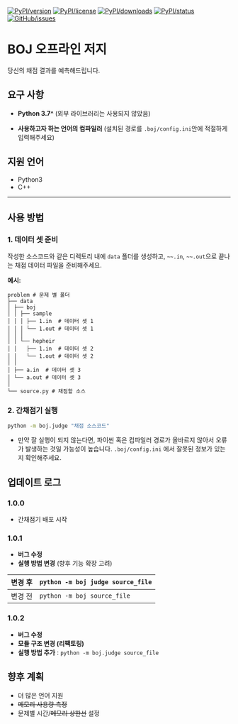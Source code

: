<!-- Badges -->

[![PyPI/version]][pypi/package]
[![PyPI/license]][pypi/package]
[![PyPI/downloads]][pypi/package]
[![PyPI/status]][pypi/package]
[![GitHub/issues]][github/repo]

[pypi/package]: https://pypi.org/project/boj/
[pypi/python]: https://img.shields.io/pypi/pyversions/boj
[pypi/version]: https://img.shields.io/pypi/v/boj
[pypi/downloads]: https://img.shields.io/pypi/dm/boj
[pypi/license]: https://img.shields.io/pypi/l/boj
[pypi/status]: https://img.shields.io/pypi/status/boj
[github/repo]: https://github.com/Hepheir/BOJ-Offline-Judge
[github/stars]: https://img.shields.io/github/stars/Hepheir/BOJ-Offline-Judge.svg
[github/issues]: https://img.shields.io/github/issues/Hepheir/BOJ-Offline-Judge.svg

# BOJ 오프라인 저지

당신의 채점 결과를 예측해드립니다.

## 요구 사항

- **Python 3.7^** (외부 라이브러리는 사용되지 않았음)

- **사용하고자 하는 언어의 컴파일러** (설치된 경로를 `.boj/config.ini`안에 적절하게 입력해주세요)

## 지원 언어

- Python3
- C++

---

## 사용 방법

### 1. 데이터 셋 준비

작성한 소스코드와 같은 디렉토리 내에 `data` 폴더를 생성하고, `~~.in`, `~~.out`으로 끝나는 채점 데이터 파일을 준비해주세요.

**예시:**

```
problem # 문제 별 폴더
├── data
│ ├── boj
│ │ ├── sample
│ │ │ ├── 1.in  # 데이터 셋 1
│ │ │ └── 1.out # 데이터 셋 1
│ │ │
│ │ └── hepheir
│ │   ├── 1.in  # 데이터 셋 2
│ │   └── 1.out # 데이터 셋 2
│ │
│ ├── a.in  # 데이터 셋 3
│ └── a.out # 데이터 셋 3
│
└── source.py # 채점할 소스
```

### 2. 간채점기 실행

```bash
python -m boj.judge "채점 소스코드"
```

* 만약 잘 실행이 되지 않는다면, 파이썬 혹은 컴파일러 경로가 올바르지 않아서 오류가 발생하는 것일 가능성이 높습니다. `.boj/config.ini` 에서 잘못된 정보가 있는지 확인해주세요.


## 업데이트 로그

### 1.0.0

- 간채점기 배포 시작

### 1.0.1

- **버그 수정**
- **실행 방법 변경** (향후 기능 확장 고려)

| 변경 후 | `python -m boj judge source_file` |
| ------- | --------------------------------- |
| 변경 전 | `python -m boj source_file`       |

### 1.0.2

- **버그 수정**
- **모듈 구조 변경 (리팩토링)**
- **실행 방법 추가** : `python -m boj.judge source_file`


## 향후 계획

- 더 많은 언어 지원
- ~~메모리 사용량 측정~~
- 문제별 시간/~~메모리 상한선~~ 설정
